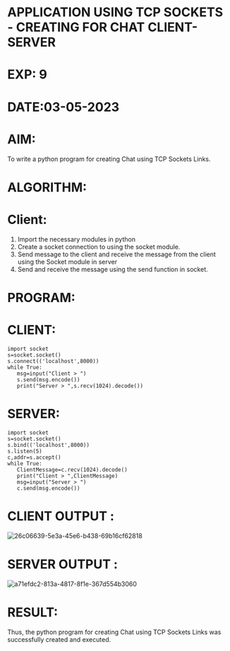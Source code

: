 # APPLICATION USING TCP SOCKETS - CREATING FOR CHAT CLIENT-SERVER

# EXP: 9

# DATE:03-05-2023

# AIM:
To write a python program for creating Chat using TCP Sockets Links.

# ALGORITHM:
# Client:
1. Import the necessary modules in python
2. Create a socket connection to using the socket module.
3. Send message to the client and receive the message from the client using the Socket module in
server
4. Send and receive the message using the send function in socket.
# PROGRAM:
# CLIENT:
```python3
import socket
s=socket.socket()
s.connect(('localhost',8000))
while True:
   msg=input("Client > ")
   s.send(msg.encode())
   print("Server > ",s.recv(1024).decode())
  ```
# SERVER:
```python3
import socket
s=socket.socket()
s.bind(('localhost',8000))
s.listen(5)
c,addr=s.accept()
while True:
   ClientMessage=c.recv(1024).decode()
   print("Client > ",ClientMessage)
   msg=input("Server > ")
   c.send(msg.encode())
```
   
# CLIENT OUTPUT : 
![26c06639-5e3a-45e6-b438-69b16cf62818](https://github.com/karthick960/EX-9/assets/121215938/aee6347f-aff7-44f5-85e0-bdfc9f803220)


# SERVER OUTPUT :
![a71efdc2-813a-4817-8f1e-367d554b3060](https://github.com/karthick960/EX-9/assets/121215938/ee41cc64-b32a-4f62-8b29-1a7e49bd1c3f)



# RESULT:
Thus, the python program for creating Chat using TCP Sockets Links was successfully
created and executed.
